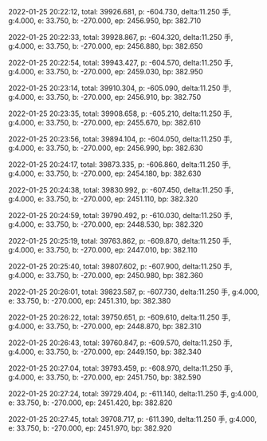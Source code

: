 2022-01-25 20:22:12, total: 39926.681, p: -604.730, delta:11.250 手, g:4.000, e: 33.750, b: -270.000, ep: 2456.950, bp: 382.710

2022-01-25 20:22:33, total: 39928.867, p: -604.320, delta:11.250 手, g:4.000, e: 33.750, b: -270.000, ep: 2456.880, bp: 382.650

2022-01-25 20:22:54, total: 39943.427, p: -604.570, delta:11.250 手, g:4.000, e: 33.750, b: -270.000, ep: 2459.030, bp: 382.950

2022-01-25 20:23:14, total: 39910.304, p: -605.090, delta:11.250 手, g:4.000, e: 33.750, b: -270.000, ep: 2456.910, bp: 382.750

2022-01-25 20:23:35, total: 39908.658, p: -605.210, delta:11.250 手, g:4.000, e: 33.750, b: -270.000, ep: 2455.670, bp: 382.610

2022-01-25 20:23:56, total: 39894.104, p: -604.050, delta:11.250 手, g:4.000, e: 33.750, b: -270.000, ep: 2456.990, bp: 382.630

2022-01-25 20:24:17, total: 39873.335, p: -606.860, delta:11.250 手, g:4.000, e: 33.750, b: -270.000, ep: 2454.180, bp: 382.630

2022-01-25 20:24:38, total: 39830.992, p: -607.450, delta:11.250 手, g:4.000, e: 33.750, b: -270.000, ep: 2451.110, bp: 382.320

2022-01-25 20:24:59, total: 39790.492, p: -610.030, delta:11.250 手, g:4.000, e: 33.750, b: -270.000, ep: 2448.530, bp: 382.320

2022-01-25 20:25:19, total: 39763.862, p: -609.870, delta:11.250 手, g:4.000, e: 33.750, b: -270.000, ep: 2447.010, bp: 382.110

2022-01-25 20:25:40, total: 39807.602, p: -607.900, delta:11.250 手, g:4.000, e: 33.750, b: -270.000, ep: 2450.980, bp: 382.360

2022-01-25 20:26:01, total: 39823.587, p: -607.730, delta:11.250 手, g:4.000, e: 33.750, b: -270.000, ep: 2451.310, bp: 382.380

2022-01-25 20:26:22, total: 39750.651, p: -609.610, delta:11.250 手, g:4.000, e: 33.750, b: -270.000, ep: 2448.870, bp: 382.310

2022-01-25 20:26:43, total: 39760.847, p: -609.570, delta:11.250 手, g:4.000, e: 33.750, b: -270.000, ep: 2449.150, bp: 382.340

2022-01-25 20:27:04, total: 39793.459, p: -608.970, delta:11.250 手, g:4.000, e: 33.750, b: -270.000, ep: 2451.750, bp: 382.590

2022-01-25 20:27:24, total: 39729.404, p: -611.140, delta:11.250 手, g:4.000, e: 33.750, b: -270.000, ep: 2451.420, bp: 382.820

2022-01-25 20:27:45, total: 39708.717, p: -611.390, delta:11.250 手, g:4.000, e: 33.750, b: -270.000, ep: 2451.970, bp: 382.920